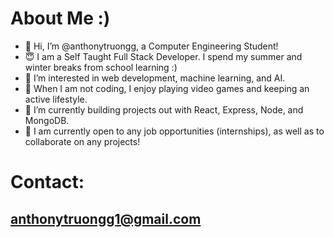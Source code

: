 # About Me :)

- 👋 Hi, I’m @anthonytruongg, a Computer Engineering Student!
- 😇 I am a Self Taught Full Stack Developer. I spend my summer and winter breaks from school learning :)
- 👀 I’m interested in web development, machine learning, and AI.
- 💪 When I am not coding, I enjoy playing video games and keeping an active lifestyle.
- 🌱 I’m currently building projects out with React, Express, Node, and MongoDB.
- 💞 I am currently open to any job opportunities (internships), as well as to collaborate on any projects!


# Contact:
## anthonytruongg1@gmail.com

<!---
anthonytruongg/anthonytruongg is a ✨ special ✨ repository because its `README.md` (this file) appears on your GitHub profile.
You can click the Preview link to take a look at your changes.
--->
